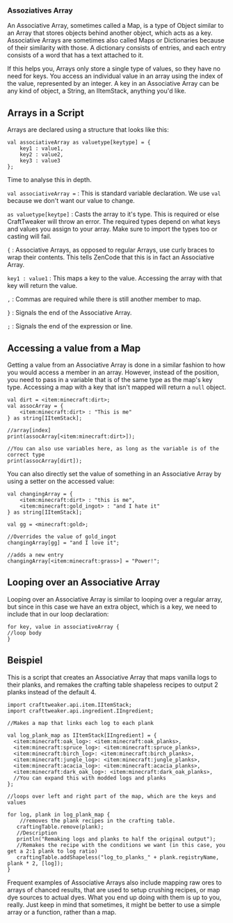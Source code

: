 ### Assoziatives Array

An Associative Array, sometimes called a Map, is a type of Object similar to an Array that stores objects behind another object, which acts as a key. Associative Arrays are sometimes also called Maps or Dictionaries because of their similarity with those. A dictionary consists of entries, and each entry consists of a word that has a text attached to it.

If this helps you, Arrays only store a single type of values, so they have no need for keys. You access an individual value in an array using the index of the value, represented by an integer. A key in an Associative Array can be any kind of object, a String, an IItemStack, anything you'd like.

## Arrays in a Script

Arrays are declared using a structure that looks like this:

```zencode
val associativeArray as valuetype[keytype] = {
    key1 : value1,
    key2 : value2,
    key3 : value3
};
```
Time to analyse this in depth.

`val associativeArray =` : This is standard variable declaration. We use `val` because we don't want our value to change.

`as valuetype[keytpe]` : Casts the array to it's type. This is required or else CraftTweaker will throw an error. The required types depend on what keys and values you assign to your array. Make sure to import the types too or casting will fail.

`{` : Associative Arrays, as opposed to regular Arrays, use curly braces to wrap their contents. This tells ZenCode that this is in fact an Associative Array.

`key1 : value1` : This maps a key to the value. Accessing the array with that key will return the value.

`,` : Commas are required while there is still another member to map.

`}` : Signals the end of the Associative Array.

`;` : Signals the end of the expression or line.

## Accessing a value from a Map

Getting a value from an Associative Array is done in a similar fashion to how you would access a member in an array. However, instead of the position, you need to pass in a variable that is of the same type as the map's key type. Accessing a map with a key that isn't mapped will return a `null` object.

```zencode
val dirt = <item:minecraft:dirt>;
val assocArray = {
    <item:minecraft:dirt> : "This is me"
} as string[IItemStack];

//array[index]
print(assocArray[<item:minecraft:dirt>]);

//You can also use variables here, as long as the variable is of the correct type
print(assocArray[dirt]);
```

You can also directly set the value of something in an Associative Array by using a setter on the accessed value:

```zencode
val changingArray = {
    <item:minecraft:dirt> : "this is me",
    <item:minecraft:gold_ingot> : "and I hate it"
} as string[IItemStack];

val gg = <minecraft:gold>;

//Overrides the value of gold_ingot
changingArray[gg] = "and I love it";

//adds a new entry
changingArray[<item:minecraft:grass>] = "Power!";
```

## Looping over an Associative Array

Looping over an Associative Array is similar to looping over a regular array, but since in this case we have an extra object, which is a key, we need to include that in our loop declaration:

```zencode
for key, value in associativeArray {
//loop body
}
```

## Beispiel

This is a script that creates an Associative Array that maps vanilla logs to their planks, and remakes the crafting table shapeless recipes to output 2 planks instead of the default 4.

```zencode
import crafttweaker.api.item.IItemStack;
import crafttweaker.api.ingredient.IIngredient;

//Makes a map that links each log to each plank

val log_plank_map as IItemStack[IIngredient] = {
  <item:minecraft:oak_log>: <item:minecraft:oak_planks>,
  <item:minecraft:spruce_log>: <item:minecraft:spruce_planks>,
  <item:minecraft:birch_log>: <item:minecraft:birch_planks>,
  <item:minecraft:jungle_log>: <item:minecraft:jungle_planks>,
  <item:minecraft:acacia_log>: <item:minecraft:acacia_planks>,
  <item:minecraft:dark_oak_log>: <item:minecraft:dark_oak_planks>,
  //You can expand this with modded logs and planks
};

//loops over left and right part of the map, which are the keys and values

for log, plank in log_plank_map {
    //removes the plank recipes in the crafting table.
   craftingTable.remove(plank);
   //Description
   println("Remaking logs and planks to half the original output");
   //Remakes the recipe with the conditions we want (in this case, you get a 2:1 plank to log ratio)
   craftingTable.addShapeless("log_to_planks_" + plank.registryName, plank * 2, [log]);
}
```

Frequent examples of Associative Arrays also include mapping raw ores to arrays of chanced results, that are used to setup crushing recipes, or map dye sources to actual dyes. What you end up doing with them is up to you, really. Just keep in mind that sometimes, it might be better to use a simple array or a function, rather than a map.
